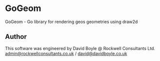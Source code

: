# GoGeom
GoGeom - Go library for rendering geos geometries using draw2d

## Author
This software was engineered by David Boyle @ Rockwell Consultants Ltd.
admin@rockwellconsultants.co.uk / david@davidboyle.co.uk